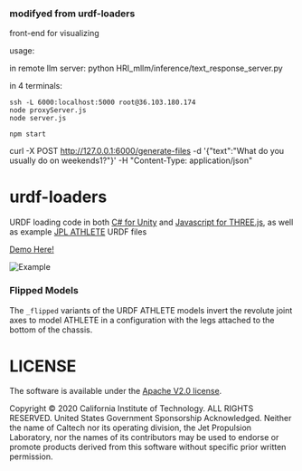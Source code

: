 ### modifyed from urdf-loaders 
front-end for visualizing

usage:

in remote llm server:
    python HRI_mllm/inference/text_response_server.py

in 4 terminals:

    ssh -L 6000:localhost:5000 root@36.103.180.174
    node proxyServer.js
    node server.js

    npm start



curl -X POST http://127.0.0.1:6000/generate-files -d '{"text":"What do you usually do on weekends1?"}' -H "Content-Type: application/json"


# urdf-loaders

URDF loading code in both [C# for Unity](./unity/Assets/URDFLoader/) and [Javascript for THREE.js](./javascript/), as well as example [JPL ATHLETE](https://en.wikipedia.org/wiki/ATHLETE) URDF files

[Demo Here!](https://gkjohnson.github.io/urdf-loaders/javascript/example/bundle/)

![Example](./unity/Assets/docs/asset%20store/all-urdfs.png)

### Flipped Models

The `_flipped` variants of the URDF ATHLETE models invert the revolute joint axes to model ATHLETE in a configuration with the legs attached to the bottom of the chassis.

# LICENSE

The software is available under the [Apache V2.0 license](./LICENSE).

Copyright © 2020 California Institute of Technology. ALL RIGHTS
RESERVED. United States Government Sponsorship Acknowledged.
Neither the name of Caltech nor its operating division, the
Jet Propulsion Laboratory, nor the names of its contributors may be
used to endorse or promote products derived from this software
without specific prior written permission.
